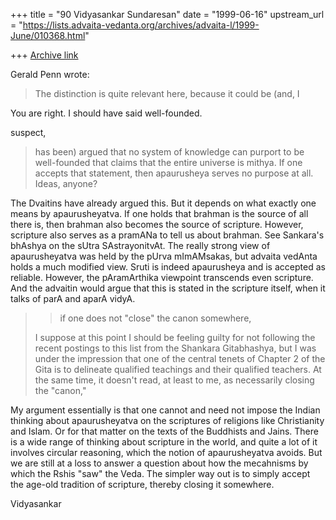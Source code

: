 +++
title = "90 Vidyasankar Sundaresan"
date = "1999-06-16"
upstream_url = "https://lists.advaita-vedanta.org/archives/advaita-l/1999-June/010368.html"

+++
[Archive link](https://lists.advaita-vedanta.org/archives/advaita-l/1999-June/010368.html)

Gerald Penn <gpenn at SFS.NPHIL.UNI-TUEBINGEN.DE> wrote:


>The distinction is quite relevant here, because it could be (and, I

You are right. I should have said well-founded.


suspect,
>has been) argued that no system of knowledge can purport to be well-founded
>that claims that the entire universe is mithya.  If one accepts that
statement,
>then apaurusheya serves no purpose at all.  Ideas, anyone?

The Dvaitins have already argued this. But it depends on what exactly one
means by apaurusheyatva. If one holds that brahman is the source of all
there is, then brahman also becomes the source of scripture. However,
scripture also serves as a pramANa to tell us about brahman. See Sankara's
bhAshya on the sUtra SAstrayonitvAt. The really strong view of
apaurusheyatva was held by the pUrva mImAMsakas, but advaita vedAnta holds a
much modified view. Sruti is indeed apaurusheya and is accepted as reliable.
However, the pAramArthika viewpoint transcends even scripture. And the
advaitin would argue that this is stated in the scripture itself, when it
talks of parA and aparA vidyA.


>
>> if one does not "close" the canon somewhere,
>
>I suppose at this point I should be feeling guilty for not following the
>recent postings to this list from the Shankara Gitabhashya, but I was under
>the impression that one of the central tenets of Chapter 2 of the Gita is
>to delineate qualified teachings and their qualified teachers.  At the same
>time, it doesn't read, at least to me, as necessarily closing the "canon,"

My argument essentially is that one cannot and need not impose the Indian
thinking about apaurusheyatva on the scriptures of religions like
Christianity and Islam. Or for that matter on the texts of the Buddhists and
Jains. There is a wide range of thinking about scripture in the world, and
quite a lot of it involves circular reasoning, which the notion of
apaurusheyatva avoids. But we are still at a loss to answer a question about
how the mecahnisms by which the Rshis "saw" the Veda. The simpler way out is
to simply accept the age-old tradition of scripture, thereby closing it
somewhere.

Vidyasankar

